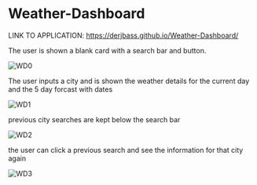 # Weather-Dashboard

LINK TO APPLICATION: https://derjbass.github.io/Weather-Dashboard/

The user is shown a blank card with a search bar and button.

![WD0](https://user-images.githubusercontent.com/104521080/178163309-9050463b-a862-4bed-9990-3dd53efedc2a.PNG)

The user inputs a city and is shown the weather details for the current day and the 5 day forcast with dates

![WD1](https://user-images.githubusercontent.com/104521080/178163312-25ddcaff-1160-498f-8f14-efbbc888fa8e.PNG)

previous city searches are kept below the search bar

![WD2](https://user-images.githubusercontent.com/104521080/178163313-309c8f38-e644-4e9d-9044-3a026ea6bbf0.PNG)

the user can click a previous search and see the information for that city again

![WD3](https://user-images.githubusercontent.com/104521080/178163314-bfb55a5d-dfee-48dd-901c-4e12b4d4f391.PNG)